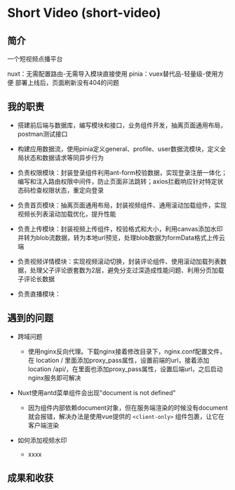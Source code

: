 # Short Video (short-video)

## 简介

一个短视频点播平台

nuxt：无需配置路由-无需导入模块直接使用
pinia：vuex替代品-轻量级-使用方便
部署上线后，页面刷新没有404的问题

## 我的职责

- 搭建前后端与数据库，编写模块和接口，业务组件开发，抽离页面通用布局，postman测试接口

- 构建应用数据流，使用pinia定义general、profile、user数据流模块，定义全局状态和数据请求等同异步行为

- 负责权限模块：封装登录组件利用ant-form校验数据，实现登录注册一体化；编写和注入路由权限中间件，防止页面非法跳转；axios拦截响应针对特定状态码检查权限状态，重定向登录

- 负责首页模块：抽离页面通用布局，封装视频组件、通用滚动加载组件，实现视频长列表滚动加载优化，提升性能

- 负责上传模块：封装视频上传组件，校验格式和大小，利用canvas添加水印并转为blob流数据，转为本地url预览，处理blob数据为formData格式上传云端

- 负责视频详情模块：实现视频滚动切换，封装评论组件、使用滚动加载列表数据，处理父子评论嵌套数为2层，避免分支过深造成性能问题、利用分页加载子评论长数据

- 负责直播模块：

## 遇到的问题

- 跨域问题

  - 使用nginx反向代理。下载nginx接着修改目录下，nginx.conf配置文件，在 location / 里面添加proxy_pass属性，设置前端的url，接着添加location /api/，在里面也添加proxy_pass属性，设置后端url，之后启动nginx服务即可解决

- Nuxt使用antd菜单组件会出现"document is not defined"

  - 因为组件内部依赖document对象，但在服务端渲染的时候没有document就会报错，解决办法是使用vue提供的 `<client-only>` 组件包裹，让它在客户端渲染

- 如何添加视频水印

  - xxxx

## 成果和收获
